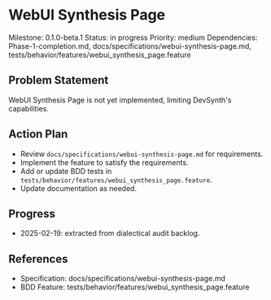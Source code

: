 # WebUI Synthesis Page
Milestone: 0.1.0-beta.1
Status: in progress
Priority: medium
Dependencies: Phase-1-completion.md, docs/specifications/webui-synthesis-page.md, tests/behavior/features/webui_synthesis_page.feature

## Problem Statement
WebUI Synthesis Page is not yet implemented, limiting DevSynth's capabilities.


## Action Plan
- Review `docs/specifications/webui-synthesis-page.md` for requirements.
- Implement the feature to satisfy the requirements.
- Add or update BDD tests in `tests/behavior/features/webui_synthesis_page.feature`.
- Update documentation as needed.

## Progress
- 2025-02-19: extracted from dialectical audit backlog.

## References
- Specification: docs/specifications/webui-synthesis-page.md
- BDD Feature: tests/behavior/features/webui_synthesis_page.feature
